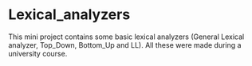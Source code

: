 # Lexical_analyzers

This mini project contains some basic lexical analyzers (General Lexical analyzer, Top_Down, Bottom_Up and LL). All these were made during a university course.
